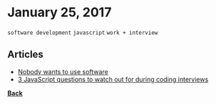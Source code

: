 # January 25, 2017

`software development` `javascript` `work + interview`

## Articles

- [Nobody wants to use software](https://medium.freecodecamp.com/nobody-wants-to-use-software-a75643bee654)
- [3 JavaScript questions to watch out for during coding interviews](https://medium.freecodecamp.com/3-questions-to-watch-out-for-in-a-javascript-interview-725012834ccb#.eelc0cyc4)

[__Back__](../README.md)
